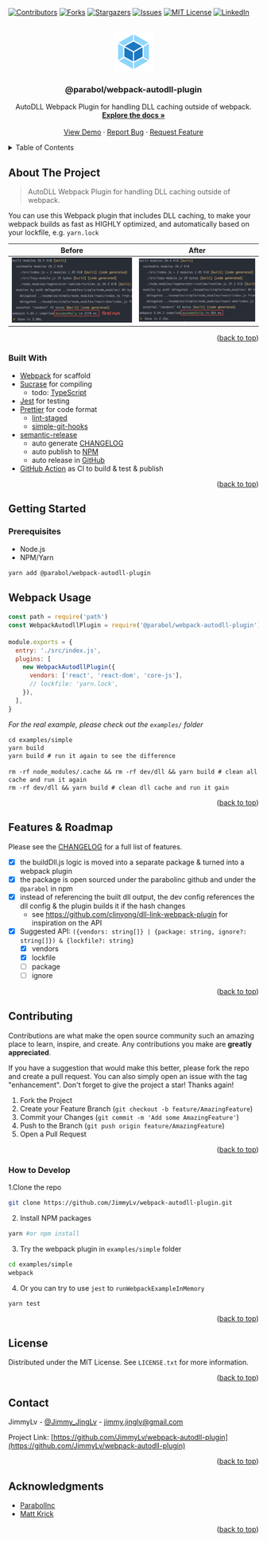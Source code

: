 <div id="top"></div>
<!--
*** Thanks for checking out the Best-README-Template. If you have a suggestion
*** that would make this better, please fork the repo and create a pull request
*** or simply open an issue with the tag "enhancement".
*** Don't forget to give the project a star!
*** Thanks again! Now go create something AMAZING! :D
-->

<!-- PROJECT SHIELDS -->
<!--
*** I'm using markdown "reference style" links for readability.
*** Reference links are enclosed in brackets [ ] instead of parentheses ( ).
*** See the bottom of this document for the declaration of the reference variables
*** for contributors-url, forks-url, etc. This is an optional, concise syntax you may use.
*** https://www.markdownguide.org/basic-syntax/#reference-style-links
-->

[![Contributors][contributors-shield]][contributors-url]
[![Forks][forks-shield]][forks-url]
[![Stargazers][stars-shield]][stars-url]
[![Issues][issues-shield]][issues-url]
[![MIT License][license-shield]][license-url]
[![LinkedIn][linkedin-shield]][linkedin-url]

<!-- PROJECT LOGO -->
<br />
<div align="center">
  <a href="https://github.com/JimmyLv/webpack-autodll-plugin">
    <img src="./images/icon.svg" alt="Logo" width="80" height="80">
  </a>

<h3 align="center">@parabol/webpack-autodll-plugin</h3>

  <p align="center">
    AutoDLL Webpack Plugin for handling DLL caching outside of webpack.
    <br />
    <a href="https://github.com/JimmyLv/webpack-autodll-plugin"><strong>Explore the docs »</strong></a>
    <br />
    <br />
    <a href="https://github.com/JimmyLv/webpack-autodll-plugin/blob/master/examples/simple/webpack.config.js">View Demo</a>
    ·
    <a href="https://github.com/JimmyLv/webpack-autodll-plugin/issues">Report Bug</a>
    ·
    <a href="https://github.com/JimmyLv/webpack-autodll-plugin/issues">Request Feature</a>
  </p>
</div>

<!-- TABLE OF CONTENTS -->
<details>
  <summary>Table of Contents</summary>
  <ol>
    <li>
      <a href="#about-the-project">About The Project</a>
      <ul>
        <li><a href="#built-with">Built With</a></li>
      </ul>
    </li>
    <li>
      <a href="#getting-started">Getting Started</a>
      <ul>
        <li><a href="#prerequisites">Prerequisites</a></li>
        <li><a href="#installation">Installation</a></li>
      </ul>
    </li>
    <li><a href="#usage">Usage</a></li>
    <li><a href="#roadmap">Roadmap</a></li>
    <li><a href="#contributing">Contributing</a></li>
    <li><a href="#license">License</a></li>
    <li><a href="#contact">Contact</a></li>
    <li><a href="#acknowledgments">Acknowledgments</a></li>
  </ol>
</details>

<!-- ABOUT THE PROJECT -->

## About The Project

> AutoDLL Webpack Plugin for handling DLL caching outside of webpack.

You can use this Webpack plugin that includes DLL caching, to make your webpack builds as fast as HIGHLY optimized, and automatically based on your lockfile, e.g. `yarn.lock`

Before | After |
--------|-------|
![img.png](images/before.png)|![img.png](images/after.png)

<p align="right">(<a href="#top">back to top</a>)</p>

### Built With

- [Webpack](https://webpack.js.org/) for scaffold
- [Sucrase](https://github.com/alangpierce/sucrase) for compiling
  - todo: [TypeScript](https://www.typescriptlang.org/)
- [Jest](https://facebook.github.io/jest/) for testing
- [Prettier](https://prettier.io/) for code format
  - [lint-staged](https://github.com/okonet/lint-staged)
  - [simple-git-hooks](https://github.com/toplenboren/simple-git-hooks)
- [semantic-release](https://github.com/semantic-release/semantic-release)
  - auto generate [CHANGELOG](./docs/CHANGELOG.md)
  - auto publish to [NPM](https://www.npmjs.com/settings/parabol/packages)
  - auto release in [GitHub](https://github.com/JimmyLv/webpack-autodll-plugin/releases)
- [GitHub Action](https://github.com/JimmyLv/webpack-autodll-plugin/actions) as CI to build & test & publish 

<p align="right">(<a href="#top">back to top</a>)</p>

<!-- GETTING STARTED -->

## Getting Started

### Prerequisites

- Node.js
- NPM/Yarn

```sh
yarn add @parabol/webpack-autodll-plugin 
```

<!-- USAGE EXAMPLES -->

## Webpack Usage

```js
const path = require('path')
const WebpackAutodllPlugin = require('@parabol/webpack-autodll-plugin')

module.exports = {
  entry: './src/index.js',
  plugins: [
    new WebpackAutodllPlugin({
      vendors: ['react', 'react-dom', 'core-js'],
      // lockfile: 'yarn.lock',
    }),
  ],
}
```

_For the real example, please check out the `examples/` folder_

```shell
cd examples/simple
yarn build
yarn build # run it again to see the difference

rm -rf node_modules/.cache && rm -rf dev/dll && yarn build # clean all cache and run it again
rm -rf dev/dll && yarn build # clean dll cache and run it gain
```

<p align="right">(<a href="#top">back to top</a>)</p>

<!-- ROADMAP -->

## Features & Roadmap

Please see the [CHANGELOG](./docs/CHANGELOG.md) for a full list of features.

- [x] the buildDll.js logic is moved into a separate package & turned into a webpack plugin
- [x] the package is open sourced under the parabolinc github and under the `@parabol` in npm
- [x] instead of referencing the built dll output, the dev config references the dll config & the plugin builds it if the hash changes
  - see https://github.com/clinyong/dll-link-webpack-plugin for inspiration on the API
- [x] Suggested API: `({vendors: string[]} | {package: string, ignore?: string[]}) & {lockfile?: string}`
  - [x] vendors
  - [x] lockfile
  - [ ] package
  - [ ] ignore

<p align="right">(<a href="#top">back to top</a>)</p>

<!-- CONTRIBUTING -->

## Contributing

Contributions are what make the open source community such an amazing place to learn, inspire, and create. Any contributions you make are **greatly appreciated**.

If you have a suggestion that would make this better, please fork the repo and create a pull request. You can also simply open an issue with the tag "enhancement".
Don't forget to give the project a star! Thanks again!

1. Fork the Project
2. Create your Feature Branch (`git checkout -b feature/AmazingFeature`)
3. Commit your Changes (`git commit -m 'Add some AmazingFeature'`)
4. Push to the Branch (`git push origin feature/AmazingFeature`)
5. Open a Pull Request

<p align="right">(<a href="#top">back to top</a>)</p>

### How to Develop

1.Clone the repo

```sh
git clone https://github.com/JimmyLv/webpack-autodll-plugin.git
```

2. Install NPM packages

```sh
yarn #or npm install
```

3. Try the webpack plugin in `examples/simple` folder

```sh
cd examples/simple
webpack
```

4. Or you can try to use `jest` to `runWebpackExampleInMemory`

```shell
yarn test
```

<p align="right">(<a href="#top">back to top</a>)</p>

<!-- LICENSE -->

## License

Distributed under the MIT License. See `LICENSE.txt` for more information.

<p align="right">(<a href="#top">back to top</a>)</p>

<!-- CONTACT -->

## Contact

JimmyLv - [@Jimmy_JingLv](https://twitter.com/Jimmy_JingLv) - jimmy.jinglv@gmail.com

Project Link: [https://github.com/JimmyLv/webpack-autodll-plugin](https://github.com/JimmyLv/webpack-autodll-plugin)

<p align="right">(<a href="#top">back to top</a>)</p>

<!-- ACKNOWLEDGMENTS -->

## Acknowledgments

- [ParabolInc](https://github.com/ParabolInc/parabol)
- [Matt Krick](https://github.com/mattkrick)

<p align="right">(<a href="#top">back to top</a>)</p>

<!-- MARKDOWN LINKS & IMAGES -->
<!-- https://www.markdownguide.org/basic-syntax/#reference-style-links -->

[contributors-shield]: https://img.shields.io/github/contributors/JimmyLv/webpack-autodll-plugin.svg?style=for-the-badge
[contributors-url]: https://github.com/JimmyLv/webpack-autodll-plugin/graphs/contributors
[forks-shield]: https://img.shields.io/github/forks/JimmyLv/webpack-autodll-plugin.svg?style=for-the-badge
[forks-url]: https://github.com/JimmyLv/webpack-autodll-plugin/network/members
[stars-shield]: https://img.shields.io/github/stars/JimmyLv/webpack-autodll-plugin.svg?style=for-the-badge
[stars-url]: https://github.com/JimmyLv/webpack-autodll-plugin/stargazers
[issues-shield]: https://img.shields.io/github/issues/JimmyLv/webpack-autodll-plugin.svg?style=for-the-badge
[issues-url]: https://github.com/JimmyLv/webpack-autodll-plugin/issues
[license-shield]: https://img.shields.io/github/license/JimmyLv/webpack-autodll-plugin.svg?style=for-the-badge
[license-url]: https://github.com/JimmyLv/webpack-autodll-plugin/blob/master/LICENSE.txt
[linkedin-shield]: https://img.shields.io/badge/-LinkedIn-black.svg?style=for-the-badge&logo=linkedin&colorB=555
[linkedin-url]: https://linkedin.com/in/jimmy-lv
[product-screenshot]: images/screenshot.png
